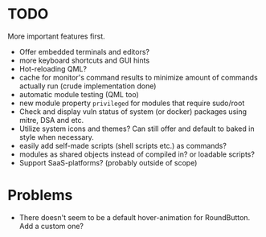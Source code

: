 # TODO
More important features first.
- Offer embedded terminals and editors?
- more keyboard shortcuts and GUI hints
- Hot-reloading QML?
- cache for monitor's command results to minimize amount of commands actually run (crude implementation done)
- automatic module testing (QML too)
- new module property `privileged` for modules that require sudo/root
- Check and display vuln status of system (or docker) packages using mitre, DSA and etc.
- Utilize system icons and themes? Can still offer and default to baked in style when necessary.
- easily add self-made scripts (shell scripts etc.) as commands?
- modules as shared objects instead of compiled in? or loadable scripts?
- Support SaaS-platforms? (probably outside of scope)

# Problems
- There doesn't seem to be a default hover-animation for RoundButton. Add a custom one?
